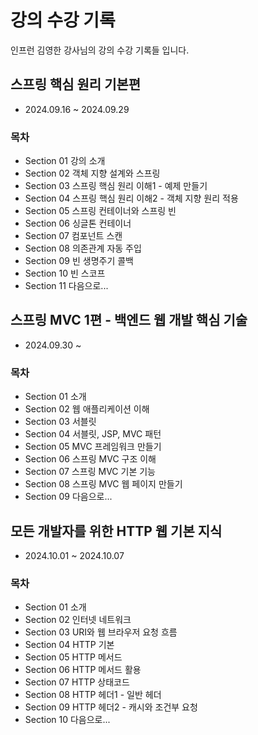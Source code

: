 # 강의 수강 기록
인프런 김영한 강사님의 강의 수강 기록들 입니다.
## 스프링 핵심 원리 기본편
- 2024.09.16 ~ 2024.09.29
### 목차
- Section 01 강의 소개
- Section 02 객체 지향 설계와 스프링
- Section 03 스프링 핵심 원리 이해1 - 예제 만들기
- Section 04 스프링 핵심 원리 이해2 - 객체 지향 원리 적용
- Section 05 스프링 컨테이너와 스프링 빈
- Section 06 싱글톤 컨테이너
- Section 07 컴포넌트 스캔
- Section 08 의존관계 자동 주입
- Section 09 빈 생명주기 콜백
- Section 10 빈 스코프
- Section 11 다음으로...
## 스프링 MVC 1편 - 백엔드 웹 개발 핵심 기술
- 2024.09.30 ~
### 목차
- Section 01 소개
- Section 02 웹 애플리케이션 이해
- Section 03 서블릿
- Section 04 서블릿, JSP, MVC 패턴
- Section 05 MVC 프레임워크 만들기
- Section 06 스프링 MVC 구조 이해
- Section 07 스프링 MVC 기본 기능
- Section 08 스프링 MVC 웹 페이지 만들기
- Section 09 다음으로...
## 모든 개발자를 위한 HTTP 웹 기본 지식
- 2024.10.01 ~ 2024.10.07
### 목차
- Section 01 소개
- Section 02 인터넷 네트워크
- Section 03 URI와 웹 브라우저 요청 흐름
- Section 04 HTTP 기본
- Section 05 HTTP 메서드
- Section 06 HTTP 메서드 활용
- Section 07 HTTP 상태코드
- Section 08 HTTP 헤더1 - 일반 헤더
- Section 09 HTTP 헤더2 - 캐시와 조건부 요청
- Section 10 다음으로...
